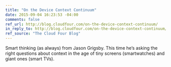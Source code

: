 ```yaml
---
title: "On the Device Context Continuum"
date: 2015-09-04 16:23:53 -04:00
comments: false
ref_url: http://blog.cloudfour.com/on-the-device-context-continuum/
in_reply_to: http://blog.cloudfour.com/on-the-device-context-continuum/
ref_source: "The Cloud Four Blog"
---
```


Smart thinking (as always) from Jason Grigsby. This time he’s asking the right questions about context in the age of tiny screens (smartwatches) and giant ones (smart TVs).